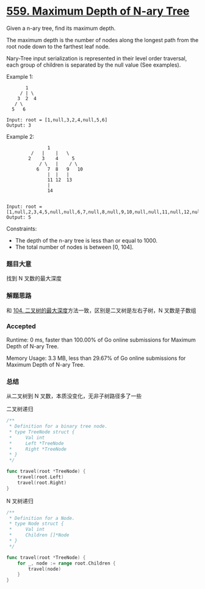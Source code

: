 # [559. Maximum Depth of N-ary Tree](https://leetcode.com/problems/maximum-depth-of-n-ary-tree/)

Given a n-ary tree, find its maximum depth.

The maximum depth is the number of nodes along the longest path from the root node down to the farthest leaf node.

Nary-Tree input serialization is represented in their level order traversal, each group of children is separated by the null value (See examples).



Example 1:

```
       1
     / | \
    3  2  4
   / \
  5   6

Input: root = [1,null,3,2,4,null,5,6]
Output: 3
```


Example 2:

```
               1
         /   |    |   \
        2    3    4     5
            / \   |    / \
           6   7  8   9   10
               |  |   |
               11 12  13
               |
               14


Input: root = [1,null,2,3,4,5,null,null,6,7,null,8,null,9,10,null,null,11,null,12,null,13,null,null,14]
Output: 5
```

Constraints:

- The depth of the n-ary tree is less than or equal to 1000.
- The total number of nodes is between [0, 104].


### 题目大意

找到 N 叉数的最大深度

### 解题思路

和 [104. 二叉树的最大深度](https://github.com/rosenlo/notes/tree/master/arithmetic/leetcode/topics/0104.MaximumDepthOfBinaryTree)方法一致，区别是二叉树是左右子树，N 叉数是子数组

### Accepted

Runtime: 0 ms, faster than 100.00% of Go online submissions for Maximum Depth of N-ary Tree.

Memory Usage: 3.3 MB, less than 29.67% of Go online submissions for Maximum Depth of N-ary Tree.


### 总结

从二叉树到 N 叉数，本质没变化，无非子树路径多了一些

二叉树递归

```go
/**
 * Definition for a binary tree node.
 * type TreeNode struct {
 *     Val int
 *     Left *TreeNode
 *     Right *TreeNode
 * }
 */

func travel(root *TreeNode) {
    travel(root.Left)
    travel(root.Right)
}

```

N 叉树递归

```go
/**
 * Definition for a Node.
 * type Node struct {
 *     Val int
 *     Children []*Node
 * }
 */

func travel(root *TreeNode) {
    for _, node := range root.Children {
        travel(node)
    }
}

```
